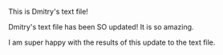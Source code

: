 This is Dmitry's text file!


Dmitry's text file has been SO updated!  It is so amazing.

I am super happy with the results of this update to the text file.
